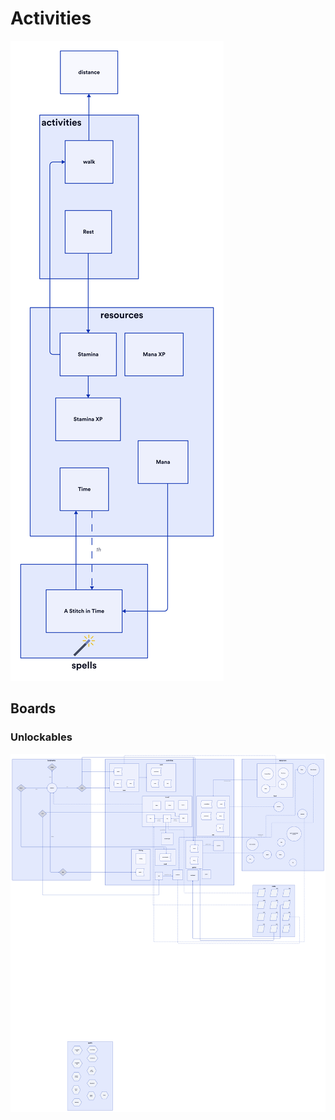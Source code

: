 Activities
==============

<img src="./Activities.png" />

Boards
--------------

### Unlockables
<img src="./Unlockables.png" />

